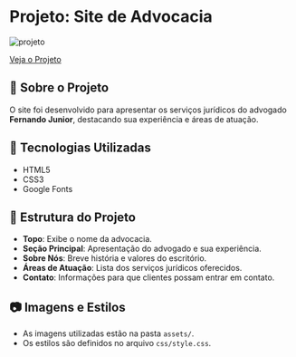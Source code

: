 # Projeto: Site de Advocacia

![projeto](https://github.com/user-attachments/assets/a15842cd-ad96-4031-9738-89fc12f2f3b6)

[Veja o Projeto](https://vieiradg.github.io/Dev_Media/Advocacia/)


## 📌 Sobre o Projeto
O site foi desenvolvido para apresentar os serviços jurídicos do advogado **Fernando Junior**, destacando sua experiência e áreas de atuação.

## 🚀 Tecnologias Utilizadas
- HTML5
- CSS3
- Google Fonts

## 🎨 Estrutura do Projeto
- **Topo**: Exibe o nome da advocacia.
- **Seção Principal**: Apresentação do advogado e sua experiência.
- **Sobre Nós**: Breve história e valores do escritório.
- **Áreas de Atuação**: Lista dos serviços jurídicos oferecidos.
- **Contato**: Informações para que clientes possam entrar em contato.

## 📷 Imagens e Estilos
- As imagens utilizadas estão na pasta `assets/`.
- Os estilos são definidos no arquivo `css/style.css`.

